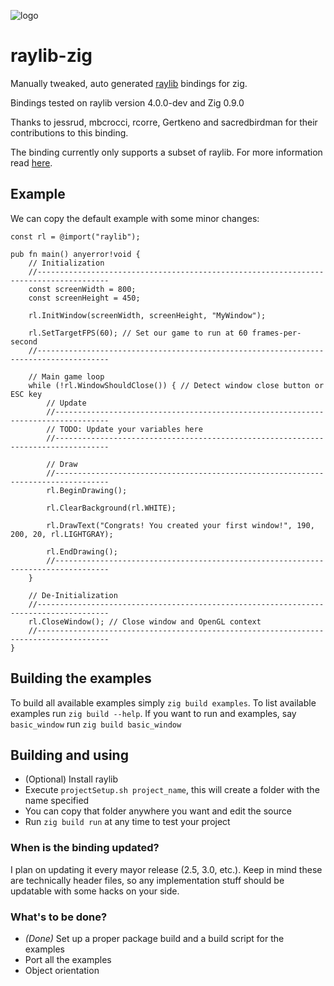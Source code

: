 ![logo](https://github.com/Not-Nik/raylib-zig/raw/devel/logo/logo.png)

# raylib-zig

Manually tweaked, auto generated [raylib](https://github.com/raysan5/raylib) bindings for zig.

Bindings tested on raylib version 4.0.0-dev and Zig 0.9.0

Thanks to jessrud, mbcrocci, rcorre, Gertkeno and sacredbirdman for their contributions to this binding.

The binding currently only supports a subset of raylib. For more information read [here](https://github.com/Not-Nik/raylib-zig#technical-restrictions).

## Example

We can copy the default example with some minor changes:

```zig
const rl = @import("raylib");

pub fn main() anyerror!void {
    // Initialization
    //--------------------------------------------------------------------------------------
    const screenWidth = 800;
    const screenHeight = 450;

    rl.InitWindow(screenWidth, screenHeight, "MyWindow");

    rl.SetTargetFPS(60); // Set our game to run at 60 frames-per-second
    //--------------------------------------------------------------------------------------

    // Main game loop
    while (!rl.WindowShouldClose()) { // Detect window close button or ESC key
        // Update
        //----------------------------------------------------------------------------------
        // TODO: Update your variables here
        //----------------------------------------------------------------------------------

        // Draw
        //----------------------------------------------------------------------------------
        rl.BeginDrawing();

        rl.ClearBackground(rl.WHITE);

        rl.DrawText("Congrats! You created your first window!", 190, 200, 20, rl.LIGHTGRAY);

        rl.EndDrawing();
        //----------------------------------------------------------------------------------
    }

    // De-Initialization
    //--------------------------------------------------------------------------------------
    rl.CloseWindow(); // Close window and OpenGL context
    //--------------------------------------------------------------------------------------
}
```

## Building the examples

To build all available examples simply `zig build examples`. To list available examples run `zig build --help`. If you want to run and examples, say `basic_window`
run `zig build basic_window`

## Building and using

+ (Optional) Install raylib
+ Execute `projectSetup.sh project_name`, this will create a folder with the name specified
+ You can copy that folder anywhere you want and edit the source
+ Run `zig build run` at any time to test your project

### When is the binding updated?

I plan on updating it every mayor release (2.5, 3.0, etc.). Keep in mind these are technically header files, so any implementation stuff should be updatable with some
hacks on your side.

### What's to be done?

+ _(Done)_ Set up a proper package build and a build script for the examples
+ Port all the examples
+ Object orientation
